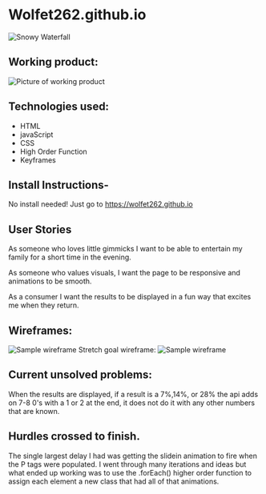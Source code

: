 # Wolfet262.github.io
![Snowy Waterfall](https://i.imgur.com/1ezxeWR.gif)
## Working product:
![Picture of working product](https://i.imgur.com/n5CrKSh.png)

## Technologies used:
* HTML
* javaScript
* CSS
* High Order Function
* Keyframes

## Install Instructions-
No install needed!
Just go to https://wolfet262.github.io

## User Stories
As someone who loves little gimmicks I want to be able to entertain my family for a short time in the evening.

As someone who values visuals, I want the page to be responsive and animations to be smooth. 

As a consumer I want the results to be displayed in a fun way that excites me when they return.


## Wireframes:
![Sample wireframe](https://i.imgur.com/mtdsyJr.png)
Stretch goal wireframe:
![Sample wireframe](https://i.imgur.com/ASt23FS.jpg)


## Current unsolved problems:
When the results are displayed, if a result is a 7%,14%, or 28% the api adds on 7-8 0's with a 1 or 2 at the end, it does not do it with any other numbers that are known.

## Hurdles crossed to finish.
The single largest delay I had was getting the slidein animation to fire when the P tags were populated. I went through many iterations and ideas but what ended up working was to use the .forEach() higher order function to assign each element a new class that had all of that animations.
